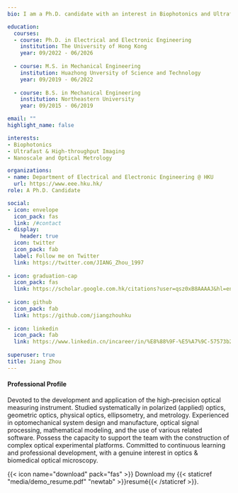 ```yaml
---
bio: I am a Ph.D. candidate with an interest in Biophotonics and Ultrafast & High-throughput Imaging.

education:
  courses:
  - course: Ph.D. in Electrical and Electronic Engineering
    institution: The University of Hong Kong
    year: 09/2022 - 06/2026
    
  - course: M.S. in Mechanical Engineering
    institution: Huazhong Unversity of Science and Technology
    year: 09/2019 - 06/2022
    
  - course: B.S. in Mechanical Engineering
    institution: Northeastern University
    year: 09/2015 - 06/2019

email: ""
highlight_name: false

interests:
- Biophotonics
- Ultrafast & High-throughput Imaging
- Nanoscale and Optical Metrology

organizations:
- name: Department of Electrical and Electronic Engineering @ HKU
  url: https://www.eee.hku.hk/
role: A Ph.D. Candidate

social:
- icon: envelope
  icon_pack: fas
  link: /#contact
- display:
    header: true
  icon: twitter
  icon_pack: fab
  label: Follow me on Twitter
  link: https://twitter.com/JIANG_Zhou_1997
  
- icon: graduation-cap
  icon_pack: fas
  link: https://scholar.google.com.hk/citations?user=qsz0xB8AAAAJ&hl=en
  
- icon: github
  icon_pack: fab
  link: https://github.com/jiangzhouhku
  
- icon: linkedin
  icon_pack: fab
  link: https://www.linkedin.cn/incareer/in/%E8%88%9F-%E5%A7%9C-57573b237
  
superuser: true
title: Jiang Zhou
---
```

#### Professional Profile
Devoted to the development and application of the high-precision optical measuring instrument. Studied systematically in polarized (applied) optics, geometric optics, physical optics, ellipsometry, and metrology. Experienced in optomechanical system design and manufacture, optical signal processing, mathematical modeling, and the use of various related software. Possess the capacity to support the team with the construction of complex optical experimental platforms. Committed to continuous learning and professional development, with a genuine interest in optics & biomedical optical microscopy.

{{< icon name="download" pack="fas" >}} Download my {{< staticref "media/demo_resume.pdf" "newtab" >}}resumé{{< /staticref >}}.
